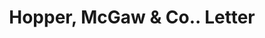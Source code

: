 ---
doi: 10.7916/D8GB3G16
date_other: '1925'
date_other_textual: '1925'
form: correspondence
genre:
- Letters (correspondence)
name:
- Hopper, McGaw & Co.
object_in_context_url: https://biggert.cul.columbia.edu/items/view/ave_biggert_00552
subject_hierarchical_geographic:
- Baltimore, Maryland, United States
subject_name:
- Hopper, McGaw & Co.
title: Hopper, McGaw & Co.. Letter
sort_title: Hopper, McGaw & Co.. Letter
call_number: ave_biggert_00552
coordinates:
- 39.28333333333333,-76.61666666666666
pid: ave_biggert_00552
identifiers: ave_biggert_00552
thumbnail: https://derivativo-2.library.columbia.edu/iiif/2/ldpd:343523/full/!256,256/0/native.jpg
permalink: "/items/ave_biggert_00552/"
layout: iiif-image-page
---